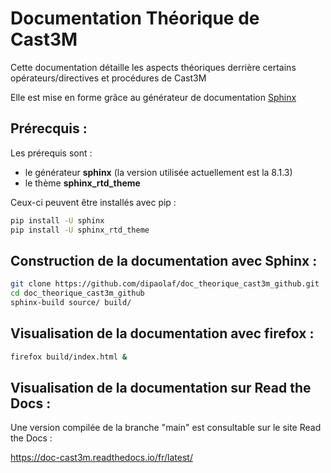 # Documentation Théorique de Cast3M

Cette documentation détaille les aspects théoriques derrière certains opérateurs/directives et procédures de Cast3M

Elle est mise en forme grâce au générateur de documentation [Sphinx](https://www.sphinx-doc.org/en/master/)

## Prérecquis :
Les prérequis sont :
- le générateur **sphinx** (la version utilisée actuellement est la 8.1.3)
- le thème **sphinx_rtd_theme**

Ceux-ci peuvent être installés avec pip :
```bash
pip install -U sphinx
pip install -U sphinx_rtd_theme
```

## Construction de la documentation avec Sphinx :
```bash
git clone https://github.com/dipaolaf/doc_theorique_cast3m_github.git
cd doc_theorique_cast3m_github
sphinx-build source/ build/
```

## Visualisation de la documentation avec firefox :
```bash
firefox build/index.html &
```

## Visualisation de la documentation sur Read the Docs :
Une version compilée de la branche "main" est consultable sur le site Read the Docs :

https://doc-cast3m.readthedocs.io/fr/latest/

